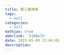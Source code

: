 ```yaml
---
title: 第三篇博客
tags:
  - null
categories:
  - null
mathjax: true
abbrlink: '3109e75'
date: 2023-05-09 23:04:09
description:
---
```

